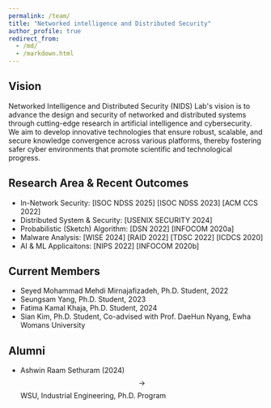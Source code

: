 ```yaml
---
permalink: /team/
title: "Networked intelligence and Distributed Security"
author_profile: true
redirect_from: 
  - /md/
  - /markdown.html
---
```


## Vision

Networked Intelligence and Distributed Security (NIDS) Lab's vision is to advance the design and security of networked and distributed systems through cutting-edge research in artificial intelligence and cybersecurity. We aim to develop innovative technologies that ensure robust, scalable, and secure knowledge convergence across various platforms, thereby fostering safer cyber environments that promote scientific and technological progress.


## Research Area & Recent Outcomes

  * In-Network Security: [ISOC NDSS 2025] [ISOC NDSS 2023] [ACM CCS 2022]
  * Distributed System & Security: [USENIX SECURITY 2024]
  * Probabilistic (Sketch) Algorithm: [DSN 2022] [INFOCOM 2020a]
  * Malware Analysis: [WISE 2024] [RAID 2022] [TDSC 2022] [ICDCS 2020]
  * AI & ML Applicaitons: [NIPS 2022] [INFOCOM 2020b]

## Current Members
* Seyed Mohammad Mehdi Mirnajafizadeh, Ph.D. Student, 2022
* Seungsam Yang, Ph.D. Student, 2023
* Fatima Kamal Khaja, Ph.D. Student, 2024
* Sian Kim, Ph.D. Student, Co-advised with Prof. DaeHun Nyang, Ewha Womans University

## Alumni
* Ashwin Raam Sethuram (2024) $$\rightarrow$$ WSU, Industrial Engineering, Ph.D. Program



